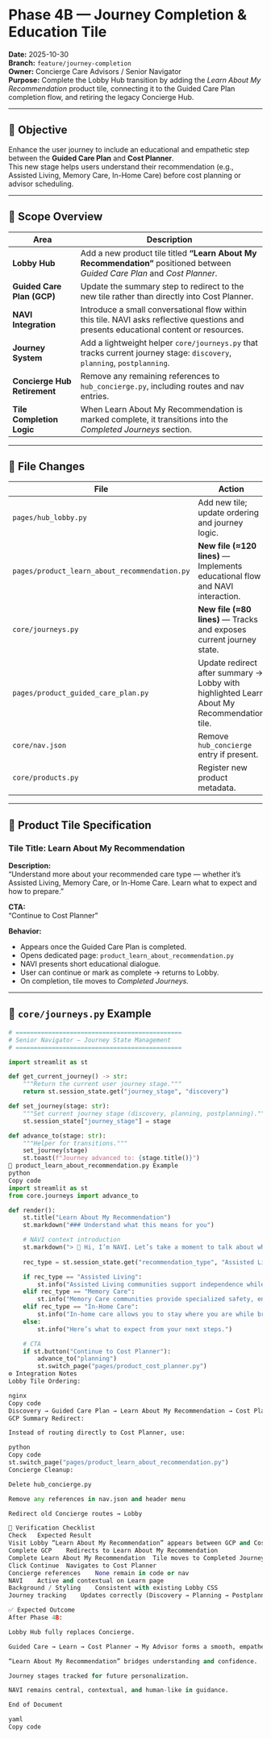 # Phase 4B — Journey Completion & Education Tile

**Date:** 2025-10-30  
**Branch:** `feature/journey-completion`  
**Owner:** Concierge Care Advisors / Senior Navigator  
**Purpose:** Complete the Lobby Hub transition by adding the *Learn About My Recommendation* product tile, connecting it to the Guided Care Plan completion flow, and retiring the legacy Concierge Hub.

---

## 🎯 Objective

Enhance the user journey to include an educational and empathetic step between the **Guided Care Plan** and **Cost Planner**.  
This new stage helps users understand their recommendation (e.g., Assisted Living, Memory Care, In-Home Care) before cost planning or advisor scheduling.

---

## 🧱 Scope Overview

| Area | Description |
|------|--------------|
| **Lobby Hub** | Add a new product tile titled **“Learn About My Recommendation”** positioned between *Guided Care Plan* and *Cost Planner*. |
| **Guided Care Plan (GCP)** | Update the summary step to redirect to the new tile rather than directly into Cost Planner. |
| **NAVI Integration** | Introduce a small conversational flow within this tile. NAVI asks reflective questions and presents educational content or resources. |
| **Journey System** | Add a lightweight helper `core/journeys.py` that tracks current journey stage: `discovery`, `planning`, `postplanning`. |
| **Concierge Hub Retirement** | Remove any remaining references to `hub_concierge.py`, including routes and nav entries. |
| **Tile Completion Logic** | When Learn About My Recommendation is marked complete, it transitions into the *Completed Journeys* section. |

---

## 🧩 File Changes

| File | Action |
|------|--------|
| `pages/hub_lobby.py` | Add new tile; update ordering and journey logic. |
| `pages/product_learn_about_recommendation.py` | **New file (≈120 lines)** — Implements educational flow and NAVI interaction. |
| `core/journeys.py` | **New file (≈80 lines)** — Tracks and exposes current journey state. |
| `pages/product_guided_care_plan.py` | Update redirect after summary → Lobby with highlighted Learn About My Recommendation tile. |
| `core/nav.json` | Remove `hub_concierge` entry if present. |
| `core/products.py` | Register new product metadata. |

---

## 🧩 Product Tile Specification

### **Tile Title:** Learn About My Recommendation  
**Description:**  
“Understand more about your recommended care type — whether it’s Assisted Living, Memory Care, or In-Home Care. Learn what to expect and how to prepare.”

**CTA:**  
“Continue to Cost Planner”  

**Behavior:**
- Appears once the Guided Care Plan is completed.
- Opens dedicated page: `product_learn_about_recommendation.py`
- NAVI presents short educational dialogue.
- User can continue or mark as complete → returns to Lobby.
- On completion, tile moves to *Completed Journeys.*

---

## 🧩 `core/journeys.py` Example

```python
# ==============================================
# Senior Navigator — Journey State Management
# ==============================================

import streamlit as st

def get_current_journey() -> str:
    """Return the current user journey stage."""
    return st.session_state.get("journey_stage", "discovery")

def set_journey(stage: str):
    """Set current journey stage (discovery, planning, postplanning)."""
    st.session_state["journey_stage"] = stage

def advance_to(stage: str):
    """Helper for transitions."""
    set_journey(stage)
    st.toast(f"Journey advanced to: {stage.title()}")
🧩 product_learn_about_recommendation.py Example
python
Copy code
import streamlit as st
from core.journeys import advance_to

def render():
    st.title("Learn About My Recommendation")
    st.markdown("### Understand what this means for you")

    # NAVI context introduction
    st.markdown("> 👋 Hi, I’m NAVI. Let’s take a moment to talk about what this recommendation means and how you can prepare.")
    
    rec_type = st.session_state.get("recommendation_type", "Assisted Living")

    if rec_type == "Assisted Living":
        st.info("Assisted Living communities support independence while providing help with daily activities, meals, and wellness programs.")
    elif rec_type == "Memory Care":
        st.info("Memory Care communities provide specialized safety, engagement, and structured support for those with cognitive conditions.")
    elif rec_type == "In-Home Care":
        st.info("In-home care allows you to stay where you are while bringing support services directly to your home.")
    else:
        st.info("Here’s what to expect from your next steps.")

    # CTA
    if st.button("Continue to Cost Planner"):
        advance_to("planning")
        st.switch_page("pages/product_cost_planner.py")
⚙️ Integration Notes
Lobby Tile Ordering:

nginx
Copy code
Discovery → Guided Care Plan → Learn About My Recommendation → Cost Planner → My Advisor → Concierge Clinical Review
GCP Summary Redirect:

Instead of routing directly to Cost Planner, use:

python
Copy code
st.switch_page("pages/product_learn_about_recommendation.py")
Concierge Cleanup:

Delete hub_concierge.py

Remove any references in nav.json and header menu

Redirect old Concierge routes → Lobby

🧪 Verification Checklist
Check	Expected Result
Visit Lobby	“Learn About My Recommendation” appears between GCP and Cost Planner
Complete GCP	Redirects to Learn About My Recommendation
Complete Learn About My Recommendation	Tile moves to Completed Journeys
Click Continue	Navigates to Cost Planner
Concierge references	None remain in code or nav
NAVI	Active and contextual on Learn page
Background / Styling	Consistent with existing Lobby CSS
Journey tracking	Updates correctly (Discovery → Planning → Postplanning)

✅ Expected Outcome
After Phase 4B:

Lobby Hub fully replaces Concierge.

Guided Care → Learn → Cost Planner → My Advisor forms a smooth, empathetic journey.

“Learn About My Recommendation” bridges understanding and confidence.

Journey stages tracked for future personalization.

NAVI remains central, contextual, and human-like in guidance.

End of Document

yaml
Copy code
